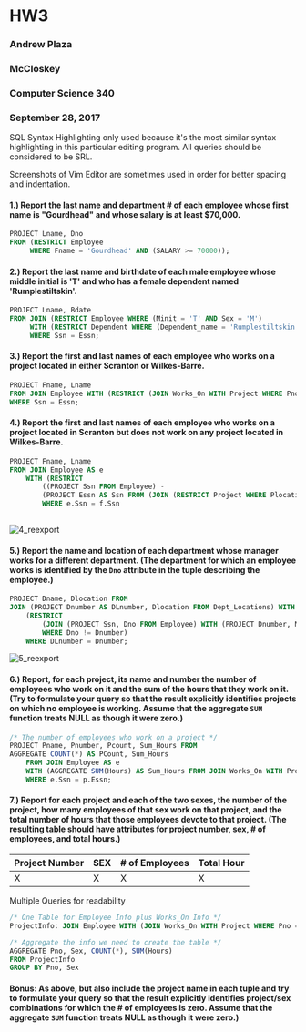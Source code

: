 # HW3 

### Andrew Plaza

### McCloskey

### Computer Science 340

### September 28, 2017

SQL Syntax Highlighting only used because it's the most similar syntax highlighting in this particular editing program. All queries should be considered to be SRL.

Screenshots of Vim Editor are sometimes used in order for better spacing and indentation.

#### 1.) Report the last name and department # of each employee whose first name is "Gourdhead" and whose salary is at least $70,000.

```sql
PROJECT Lname, Dno
FROM (RESTRICT Employee
     WHERE Fname = 'Gourdhead' AND (SALARY >= 70000));
```



#### 2.) Report the last name and birthdate of each male employee whose middle initial is 'T' and who has a female dependent named 'Rumplestiltskin'.

```sql
PROJECT Lname, Bdate
FROM JOIN (RESTRICT Employee WHERE (Minit = 'T' AND Sex = 'M') 
	 WITH (RESTRICT Dependent WHERE (Dependent_name = 'Rumplestiltskin' AND Sex = 'F'))
	 WHERE Ssn = Essn;
```



#### 3.) Report the first and last names of each employee who works on a project located in either Scranton or Wilkes-Barre.

```sql
PROJECT Fname, Lname
FROM JOIN Employee WITH (RESTRICT (JOIN Works_On WITH Project WHERE Pno = Pnumber) WHERE Plocation = 'Wilkes-Barre' OR Plocation = 'Scranton')
WHERE Ssn = Essn;
```



#### 4.) Report the first and last names of each employee who works on a project located in Scranton but does not work on any project located in Wilkes-Barre.

```sql
PROJECT Fname, Lname
FROM JOIN Employee AS e
	WITH (RESTRICT
		((PROJECT Ssn FROM Employee) -
		(PROJECT Essn AS Ssn FROM (JOIN (RESTRICT Project WHERE Plocation = 'Wilkes-Barre') WITH Works_On WHERE Pno = Pnumber))) WHERE Plocation = 'Scranton') AS f
		WHERE e.Ssn = f.Ssn
	
```

![4_reexport](/Users/aplaza/Documents/4_reexport.png)

#### 5.) Report the name and location of each department whose manager works for a different department. (The department for which an employee works is identified by the `Dno` attribute in the tuple describing the employee.)

```sql
PROJECT Dname, Dlocation FROM
JOIN (PROJECT Dnumber AS DLnumber, Dlocation FROM Dept_Locations) WITH
	(RESTRICT 
		(JOIN (PROJECT Ssn, Dno FROM Employee) WITH (PROJECT Dnumber, Mgr_Ssn FROM Department) WHERE Mgr_Ssn = Ssn)
		WHERE Dno != Dnumber)
	WHERE DLnumber = Dnumber;
```



![5_reexport](/Users/aplaza/Documents/5_reexport.png)

#### 6.) Report, for each project, its name and number the number of employees who work on it and the sum of the hours that they work on it. (Try to formulate your query so that the result explicitly identifies projects on which no employee is working. Assume that the aggregate `SUM` function treats NULL as though it were zero.)

```SQL
/* The number of employees who work on a project */
PROJECT Pname, Pnumber, Pcount, Sum_Hours FROM
AGGREGATE COUNT(*) AS PCount, Sum_Hours
	FROM JOIN Employee AS e
	WITH (AGGREGATE SUM(Hours) AS Sum_Hours FROM JOIN Works_On WITH Project WHERE Pno = Pnumber) AS p
	WHERE e.Ssn = p.Essn;
```



#### 7.) Report for each project and each of the two sexes, the number of the project, how many employees of that sex work on that project, and the total number of hours that those employees devote to that project. (The resulting table should have attributes for project number, sex, # of employees, and total hours.)

| Project Number | SEX  | # of Employees | Total Hour |
| -------------- | ---- | -------------- | ---------- |
| X              | X    | X              | X          |

Multiple Queries for readability 

```sql
/* One Table for Employee Info plus Works_On Info */
ProjectInfo: JOIN Employee WITH (JOIN Works_On WITH Project WHERE Pno = Pnumber) WHERE Ssn = Essn;

/* Aggregate the info we need to create the table */
AGGREGATE Pno, Sex, COUNT(*), SUM(Hours)
FROM ProjectInfo
GROUP BY Pno, Sex
```



#### **Bonus**: As above, but also include the project name in each tuple and try to formulate your query so that the result explicitly identifies project/sex combinations for which the # of employees is zero. Assume that the aggregate `SUM` function treats NULL as though it were zero.)



